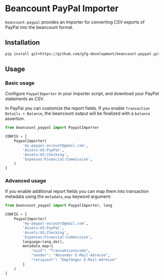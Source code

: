 # Beancount PayPal Importer

`beancount-paypal` provides an Importer for converting CSV exports of PayPal into the beancount format.

## Installation

```sh
pip install git+https://github.com/gfg-development/beancount-paypal.git
```

## Usage

### Basic usage

Configure `PaypalImporter` in your importer script, and download your PayPal statements as CSV.

In PayPal you can customize the report fields. If you enable `Transaction Details > Balance`, the
beancount output will be finalized with a `balance` assertion.


```python
from beancount_paypal import PaypalImporter

CONFIG = [
    PaypalImporter(
        'my-paypal-account@gmail.com',
        'Assets:US:PayPal',
        'Assets:US:Checking',
        'Expenses:Financial:Commission',
    )
]
```

### Advanced usage

If you enable additional report fields you can map them into transaction metadata using the
`metadata_map` keyword argument:

```python
from beancount_paypal import PaypalImporter, lang

CONFIG = [
    PaypalImporter(
        'my-paypal-account@gmail.com',
        'Assets:US:PayPal',
        'Assets:US:Checking',
        'Expenses:Financial:Commission',
        language=lang.de(),
        metadata_map={
            "uuid": "Transaktionscode",
            "sender": "Absender E-Mail-Adresse",
            "recipient": "Empfänger E-Mail-Adresse"
        }
    )
]
```
